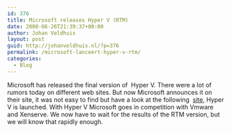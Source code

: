 ```yaml
---
id: 376
title: Microsoft releases Hyper V (RTM)
date: 2008-06-26T21:39:37+00:00
author: Johan Veldhuis
layout: post
guid: http://johanveldhuis.nl/?p=376
permalink: /microsoft-lanceert-hyper-v-rtm/
categories:
  - Blog
---
```

Microsoft has released the final version of  Hyper V. There were a lot of rumors today on different web sites. But now Microsoft announces it on their site, it was not easy to find but have a look at the following  <a href="http://www.microsoft.com/windowsserver2008/en/us/virtualization-consolidation.aspx" target="_blank">site</a>, Hyper V is launched. With Hyper V Microsoft goes in competition with Vmware and Xenserve. We now have to wait for the results of the RTM version, but we will know that rapidly enough.